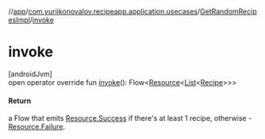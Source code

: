 //[app](../../../index.md)/[com.yuriikonovalov.recipeapp.application.usecases](../index.md)/[GetRandomRecipesImpl](index.md)/[invoke](invoke.md)

# invoke

[androidJvm]\
open operator override fun [invoke](invoke.md)(): Flow&lt;[Resource](../../com.yuriikonovalov.recipeapp.resource/-resource/index.md)&lt;[List](https://kotlinlang.org/api/latest/jvm/stdlib/kotlin.collections/-list/index.html)&lt;[Recipe](../../com.yuriikonovalov.recipeapp.application.entities/-recipe/index.md)&gt;&gt;&gt;

#### Return

a Flow that emits [Resource.Success](../../com.yuriikonovalov.recipeapp.resource/-resource/-success/index.md) if there's at least 1 recipe, otherwise - [Resource.Failure](../../com.yuriikonovalov.recipeapp.resource/-resource/-failure/index.md).
